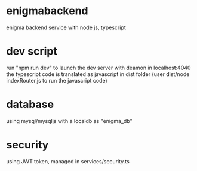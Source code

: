 # enigmabackend
enigma backend service with node js, typescript

# dev script 
run "npm run dev" to launch the dev server with deamon in localhost:4040
the typescript code is translated as javascript in dist folder (user dist/node indexRouter.js to run the javascript code)

# database 
using mysql/mysqljs with a localdb as "enigma_db"

# security
using JWT token, managed in services/security.ts

